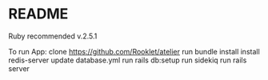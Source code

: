 # README

Ruby recommended v.2.5.1

To run App:
clone https://github.com/Rooklet/atelier
run bundle install
install redis-server
update database.yml
run rails db:setup
run sidekiq
run rails server
